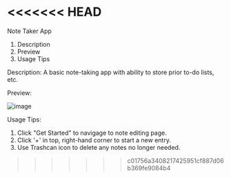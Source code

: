 <<<<<<< HEAD
=======
Note Taker App

1. Description
2. Preview
3. Usage Tips


Description: 
A basic note-taking app with ability to store prior to-do lists, etc. 


Preview:



![image](https://user-images.githubusercontent.com/84284815/129657309-68ca713f-cb9e-4e52-989e-8089e148ff6c.png)





Usage Tips: 
1. Click "Get Started" to navigage to note editing page. 
2. Click '+' in top, right-hand corner to start a new entry. 
3. Use Trashcan icon to delete any notes no longer needed. 


>>>>>>> c01756a3408217425951cf887d06b369fe9084b4







